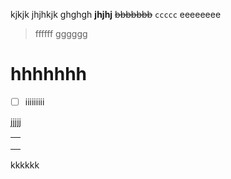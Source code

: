 kjkjk jhjhkjk ghghgh **jhjhj** ~~bbbbbbb~~ `ccccc` [](ddddddd) eeeeeeee

>ffffff gggggg

# hhhhhhh

- [ ] iiiiiiiii

jjjjj

|    |
|:---|
|    |
|    |
|    |


kkkkkk


